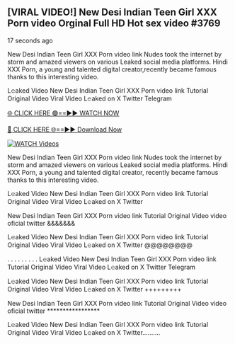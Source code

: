 ## [VIRAL VIDEO!] New Desi Indian Teen Girl XXX Porn video Orginal Full HD Hot sex video #3769

17 seconds ago

New Desi Indian Teen Girl XXX Porn video link Nudes took the internet by storm and amazed viewers on various Leaked social media platforms. Hindi XXX Porn, a young and talented digital creator,recently became famous thanks to this interesting video.

L𝚎aked Video New Desi Indian Teen Girl XXX Porn video link Tutorial Original Video Viral Video L𝚎aked on X Twitter Telegram

[🌐 CLICK HERE 🟢==►► WATCH NOW](https://dekho-ki-hoy-07-2k25.blogspot.com/2025/01/viral-tv.html)

[🔴 CLICK HERE 🌐==►► Download Now](https://dekho-ki-hoy-07-2k25.blogspot.com/2025/01/viral-tv.html)

[![WATCH Videos](https://i.imgur.com/KtWmlQT.gif)](https://dekho-ki-hoy-07-2k25.blogspot.com/2025/01/viral-tv.html)

New Desi Indian Teen Girl XXX Porn video link Nudes took the internet by storm and amazed viewers on various Leaked social media platforms. Hindi XXX Porn, a young and talented digital creator, recently became famous thanks to this interesting video.

L𝚎aked Video New Desi Indian Teen Girl XXX Porn video link Tutorial Original Video Viral Video L𝚎aked on X Twitter

New Desi Indian Teen Girl XXX Porn video link Tutorial Original Video video oficial twitter &&&&&&&

L𝚎aked Video New Desi Indian Teen Girl XXX Porn video link Tutorial Original Video Viral Video L𝚎aked on X Twitter @@@@@@@@

. . . . . . . . . L𝚎aked Video New Desi Indian Teen Girl XXX Porn video link Tutorial Original Video Viral Video L𝚎aked on X Twitter Telegram

L𝚎aked Video New Desi Indian Teen Girl XXX Porn video link Tutorial Original Video Viral Video L𝚎aked on X Twitter +++++++++

New Desi Indian Teen Girl XXX Porn video link Tutorial Original Video video oficial twitter *****************

L𝚎aked Video New Desi Indian Teen Girl XXX Porn video link Tutorial Original Video Viral Video L𝚎aked on X Twitter..........